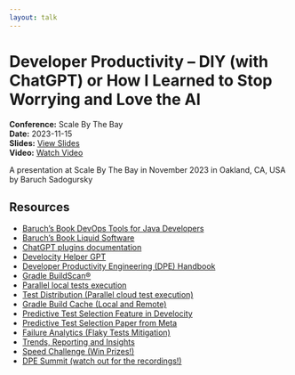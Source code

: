 ```yaml
---
layout: talk
---
```


# Developer Productivity – DIY (with ChatGPT) or How I Learned to Stop Worrying and Love the AI

**Conference:** Scale By The Bay  
**Date:** 2023-11-15  
**Slides:** [View Slides](https://drive.google.com/file/d/12KYyVVfiZVwLJRNj2hFTcyE9RQcuTl1Z/view)  
**Video:** [Watch Video](https://www.youtube.com/watch?v=-2m1TzY1CjA)  

A presentation at Scale By The Bay  in
                    November 2023 in
                    Oakland, CA, USA by 
                    Baruch Sadogursky

## Resources

- [Baruch’s Book DevOps Tools for Java Developers](https://amzn.to/3OWsgTP)
- [Baruch’s Book Liquid Software](https://amzn.to/47AoDug)
- [ChatGPT plugins documentation](https://platform.openai.com/docs/plugins/introduction)
- [Develocity Helper GPT](https://chat.openai.com/g/g-YjjfUOUt9-develocity-helper)
- [Developer Productivity Engineering (DPE) Handbook](https://gradle.com/developer-productivity-engineering/handbook/)
- [Gradle BuildScan®](https://scans.gradle.com/)
- [Parallel local tests execution](https://docs.gradle.org/current/userguide/performance.html#parallel_execution)
- [Test Distribution (Parallel cloud test execution)](https://gradle.com/gradle-enterprise-solutions/test-distribution/)
- [Gradle Build Cache (Local and Remote)](https://docs.gradle.org/current/userguide/build_cache.html)
- [Predictive Test Selection Feature in Develocity](https://gradle.com/gradle-enterprise-solutions/predictive-test-selection/)
- [Predictive Test Selection Paper from Meta](https://engineering.fb.com/2018/11/21/developer-tools/predictive-test-selection/)
- [Failure Analytics (Flaky Tests Mitigation)](https://gradle.com/gradle-enterprise-solutions/failure-analytics/)
- [Trends, Reporting and Insights](https://gradle.com/gradle-enterprise-solutions/management-reporting-and-insights/)
- [Speed Challenge (Win Prizes!)](https://gradle.com/gradle-enterprise-solutions/management-reporting-and-insights/)
- [DPE Summit (watch out for the recordings!)](https://dpesummit.com/)

<!-- Source: https://speaking.jbaru.ch/T22OVF/developer-productivity-diy-with-chatgpt-or-how-i-learned-to-stop-worrying-and-love-the-ai -->

